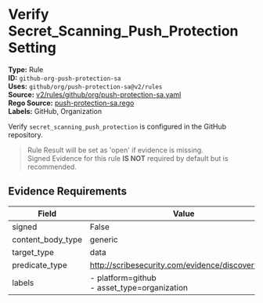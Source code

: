 # Verify Secret_Scanning_Push_Protection Setting  
**Type:** Rule  
**ID:** `github-org-push-protection-sa`  
**Uses:** `github/org/push-protection-sa@v2/rules`  
**Source:** [v2/rules/github/org/push-protection-sa.yaml](https://github.com/scribe-public/sample-policies/v2/rules/github/org/push-protection-sa.yaml)  
**Rego Source:** [push-protection-sa.rego](https://github.com/scribe-public/sample-policies/v2/rules/github/org/push-protection-sa.rego)  
**Labels:** GitHub, Organization  

Verify `secret_scanning_push_protection` is configured in the GitHub repository.

> Rule Result will be set as 'open' if evidence is missing.  
> Signed Evidence for this rule **IS NOT** required by default but is recommended.  

## Evidence Requirements  
| Field | Value |
|-------|-------|
| signed | False |
| content_body_type | generic |
| target_type | data |
| predicate_type | http://scribesecurity.com/evidence/discovery/v0.1 |
| labels | - platform=github<br>- asset_type=organization |

